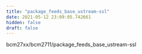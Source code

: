 ```yaml
---
title: "package_feeds_base_ustream-ssl"
date: 2021-05-12 23:09:05.742661
hidden: false
draft: false
---
```


bcm27xx/bcm2711/package_feeds_base_ustream-ssl

